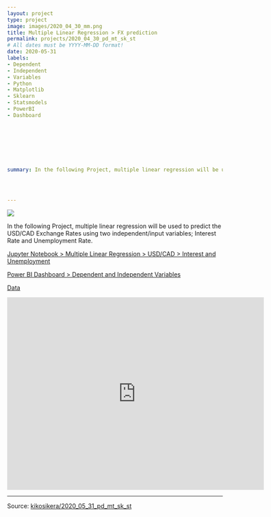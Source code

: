 ```yaml
---
layout: project
type: project
image: images/2020_04_30_mm.png
title: Multiple Linear Regression > FX prediction
permalink: projects/2020_04_30_pd_mt_sk_st
# All dates must be YYYY-MM-DD format!
date: 2020-05-31
labels:
- Dependent
- Independent
- Variables
- Python
- Matplotlib
- Sklearn
- Statsmodels
- PowerBI
- Dashboard








summary: In the following Project, multiple linear regression will be used to predict the USD/CAD Exchange Rates using two independent/input variables; Interest Rate and Unemployment Rate.




---
```


<img class="ui image" src="{{ site.baseurl }}/images/2020_04_30_pannel.png">

In the following Project, multiple linear regression will be used to predict the USD/CAD Exchange Rates using two independent/input variables; Interest Rate and Unemployment Rate.


[Jupyter Notebook > Multiple Linear Regression >  USD/CAD > Interest and Unemployment](https://colab.research.google.com/gist/kikosikera/c07eecac993410e884e5f7cfd3e6caa5/2020_04_30_pd_mt_sk_st.ipynb?authuser=1)

[Power BI Dashboard > Dependent and Independent Variables](https://app.powerbi.com/view?r=eyJrIjoiZTgzM2VjMWEtYWU0MC00NmI5LWE5NjEtMzQ2MGY1OTFlOTBiIiwidCI6ImExNDIyNjkwLWFhNDMtNDc2ZS1hN2M5LTMxMDQxYzg1YzI3NSJ9)

[Data](https://github.com/kikosikera/2020_04_30_pd_mt_sk_st/tree/master/data)

<iframe width="600" height="450" src="https://app.powerbi.com/view?r=eyJrIjoiZTgzM2VjMWEtYWU0MC00NmI5LWE5NjEtMzQ2MGY1OTFlOTBiIiwidCI6ImExNDIyNjkwLWFhNDMtNDc2ZS1hN2M5LTMxMDQxYzg1YzI3NSJ9" frameborder="0" allowFullScreen="true"></iframe>


<hr>

Source: <a href="https://github.com/kikosikera/2020_04_30_pd_mt_sk_st"><i class="large github icon"></i>kikosikera/2020_05_31_pd_mt_sk_st</a>

